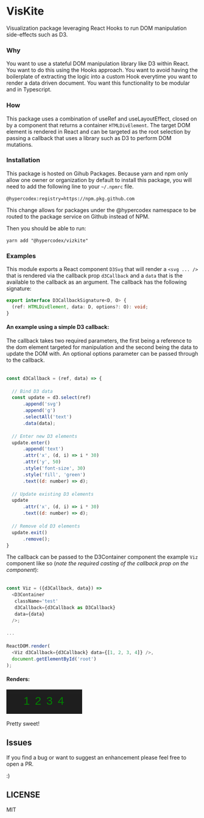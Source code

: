 # VisKite
Visualization package leveraging React Hooks to run DOM manipulation side-effects such as D3.

### Why
You want to use a stateful DOM manipulation library like D3 within React. You want to do this using the Hooks approach. You want to avoid having the boilerplate of extracting the logic into a custom Hook everytime you want to render a data driven document. You want this functionality to be modular and in Typescript.

### How
This package uses a combination of useRef and useLayoutEffect, closed on by a component that returns a container `HTMLDivElement`. The target DOM element is rendered in React and can be targeted as the root selection by passing a callback that uses a library such as D3 to perform DOM mutations.

### Installation
This package is hosted on Gihub Packages. Because yarn and npm only allow one owner or organization by default to install this package, you will need to add the following line to your `~/.npmrc` file. 

`@hypercodex:registry=https://npm.pkg.github.com`

This change allows for packages under the @hypercodex namespace to be routed to the package service on Github instead of NPM. 

Then you should be able to run:

`yarn add "@hypercodex/vizkite"`

### Examples
This module exports a React component `D3Svg` that will render a `<svg ... />` that is rendered via the callback prop `d3Callback` and a `data` that is the available to the callback as an argument. 
The callback has the following signature:

```typescript
export interface D3CallbackSignature<D, O> {
  (ref: HTMLDivElement, data: D, options?: O): void;
}
```

#### An example using a simple D3 callback:

The callback takes two required parameters, the first being a reference to the dom element targeted for manipulation and the second being the data to update the DOM with. An optional options parameter can be passed through to the callback. 

```javascript

const d3Callback = (ref, data) => {

  // Bind D3 data
  const update = d3.select(ref)
      .append('svg')
      .append('g')
      .selectAll('text')
      .data(data);

  // Enter new D3 elements
  update.enter()
      .append('text')
      .attr('x', (d, i) => i * 30)
      .attr('y', 50)
      .style('font-size', 30)
      .style('fill', 'green')
      .text((d: number) => d);

  // Update existing D3 elements
  update
      .attr('x', (d, i) => i * 30)
      .text((d: number) => d);

  // Remove old D3 elements
  update.exit()
      .remove();
}
```

The callback can be passed to the D3Container component the example `Viz` component like so (_note the required casting of the callback prop on the component_):
```typescript

const Viz = ({d3Callback, data}) => 
  <D3Container
   className='test'
   d3Callback={d3Callback as D3Callback}
   data={data}
  />;

...

ReactDOM.render(
  <Viz d3Callback={d3Callback} data={[1, 2, 3, 4]} />,
  document.getElementById('root')
);
```

#### Renders: 
![Example output](https://github.com/hypercodex/vizkite/blob/master/img/vizkite_example.png)

Pretty sweet!




## Issues
If you find a bug or want to suggest an enhancement please feel free to open a PR.

:)


## LICENSE
MIT

